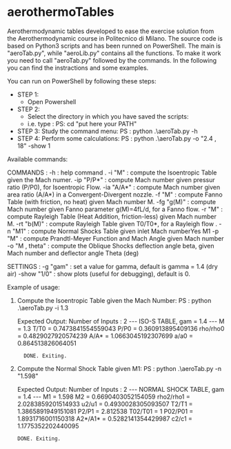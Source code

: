 # aerothermoTables
Aerothermodynamic tables developed to ease the exercise solution from the Aerothermodynamic course in Politecnico di Milano.
The source code is based on Python3 scripts and has been runned on PowerShell. 
The main is "aeroTab.py", while "aeroLib.py" contains all the functions.
To make it work you need to call "aeroTab.py" followed by the commands.
In the following you can find the instractions and some examples.

You can run on PowerShell by following these steps:
- STEP 1: 
  - Open Powershell
- STEP 2: 
  - Select the directory in which you have saved the scripts: 
  - i.e. type :
    PS: cd "put here your PATH"
- STEP 3:
    Study the command menu:
    PS : python .\aeroTab.py -h
 - STEP 4: 
    Perform some calculations:
    PS : python .\aeroTab.py -o "2.4 , 18"  -show 1

Available commands:

COMMANDS       :
  -h              : help command .
  -i "M"          : compute the Isoentropic Table given the Mach numer.
  -ip "P/P*"      : compute Mach number given pressur ratio (P/P0), for Isoentropic Flow.
  -ia "A/A*"      : compute Mach number given area ratio (A/A*) in a Convergent-Divergent nozzle.
  -f "M"          : compute Fanno Table (with friction, no heat) given Mach number M.
  -fg "g(M)"      : compute Mach number given Fanno parameter g(M)=4fL/d, for a Fanno flow.
  -r "M"          : compute Rayleigh Table (Heat Addition, friction-less) given Mach number M.
  -rt "b(M)"      : compute Rayleigh Table given T0/T0*, for a Rayleigh flow .
  -n "M1"         : compute Normal Shocks Table given inlet Mach numberYes  M1
  -p "M"          : compute Prandtl-Meyer Function and Mach Angle  given Mach number
  -o "M , theta"  : compute the Oblique Shocks deflection angle beta, given Mach number and deflector angle Theta (deg)

SETTINGS   :
 -g "gam"    : set a value for gamma, default is gamma = 1.4 (dry air)
 -show "1/0" : show plots (useful for debugging), default is 0.
 
 Example of usage: 
 1. Compute the Isoentropic Table given the Mach Number:
    PS : python .\aeroTab.py -i 1.3
    
    Expected Output: 
          Number of Inputs :  2
          --- ISO-S TABLE, gam =  1.4  ---
          M =  1.3
          T/T0 = 0.7473841554559043
          P/P0 = 0.360913895409136
          rho/rho0 = 0.4829027920574239
          A/A* = 1.0663045192307699
          a/a0 = 0.864513826064051

          DONE. Exiting.
  
 2. Compute the Normal Shock Table given M1:
    PS : python .\aeroTab.py -n "1.598" 
  
    Expected Output: 
        Number of Inputs :  2
        --- NORMAL SHOCK TABLE, gam =  1.4  ---
        M1 =  1.598
        M2 =  0.6690403052154059
        rho2/rho1 = 2.0283859201514933
        u2/u1 = 0.4930028305093507
        T2/T1 = 1.3865891949151081
        P2/P1 = 2.812538
        T02/T01 = 1
        P02/P01 = 1.8931716001150318
        A2*/A1* = 0.5282141354429987
        c2/c1 = 1.1775352202440095

        DONE. Exiting.
 
